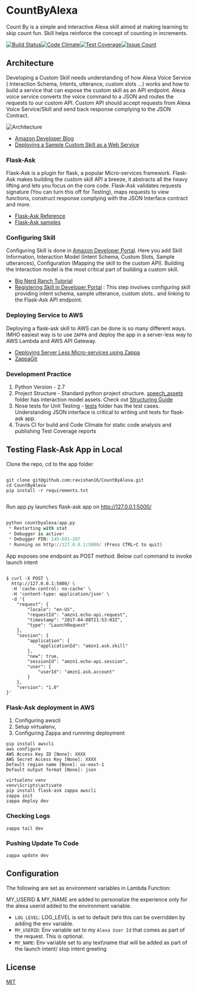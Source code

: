 CountByAlexa
============

Count By is a simple and interactive Alexa skill aimed at making learning to skip count fun. Skill helps reinforce the concept of counting in increments.

[![Build Status](https://travis-ci.org/ravishan16/CountByAlexa.svg?branch=master)](https://travis-ci.org/ravishan16/CountByAlexa)[![Code Climate](https://codeclimate.com/github/ravishan16/CountByAlexa/badges/gpa.svg)](https://codeclimate.com/github/ravishan16/CountByAlexa)[![Test Coverage](https://codeclimate.com/github/ravishan16/CountByAlexa/badges/coverage.svg)](https://codeclimate.com/github/ravishan16/CountByAlexa/coverage)[![Issue Count](https://codeclimate.com/github/ravishan16/CountByAlexa/badges/issue_count.svg)](https://codeclimate.com/github/ravishan16/CountByAlexa)

Architecture
------------

Developing a Custom Skill needs understanding of how Alexa Voice Service ( Interaction Schema, Intents, utterance, custom slots ...) works and how to build a service that can expose the custom skill as an API endpoint. Alexa voice service converts the voice command to a JSON and routes the requests to our custom API. Custom API should accept requests from Alexa Voice Service/Skill and send back response complying to the JSON Contract.

![Architecture ](docs/arch_diagram.png)

-	[Amazon Developer Blog](https://developer.amazon.com/blogs/post/Tx14R0IYYGH3SKT/Flask-Ask-A-New-Python-Framework-for-Rapid-Alexa-Skills-Kit-Development)
-	[Deploying a Sample Custom Skill as a Web Service](https://developer.amazon.com/public/solutions/alexa/alexa-skills-kit/docs/deploying-a-sample-skill-as-a-web-service)

### Flask-Ask

Flask-Ask is a plugin for flask, a popular Micro-services framework. Flask-Ask makes building the custom skill API a breeze, it abstracts all the heavy lifting and lets you focus on the core code. Flask-Ask validates requests signature (You can turn this off for Testing), maps requests to view functions, construct response complying with the JSON Interface contract and more.

-	[Flask-Ask Reference](https://alexatutorial.com/flask-ask/)
-	[Flask-Ask samples](https://github.com/johnwheeler/flask-ask/tree/master/samples)

### Configuring Skill

Configuring Skill is done in [Amazon Developer Portal](https://developer.amazon.com/). Here you add Skill Information, Interaction Model (Intent Schema, Custom Slots, Sample utterances), Configuration (Mapping the skill to the custom API). Building the Interaction model is the most critical part of building a custom skill.

-	[Big Nerd Ranch Tutorial](https://developer.amazon.com/alexa-skills-kit/big-nerd-ranch)
-	[Registering Skill in Developer Portal](https://developer.amazon.com/public/solutions/alexa/alexa-skills-kit/docs/registering-and-managing-alexa-skills-in-the-developer-portal) : This step involves configuring skill providing intent schema, sample utterance, custom slots.. and linking to the Flask-Ask API endpoint.

### Deploying Service to AWS

Deploying a flask-ask skill to AWS can be done is so many different ways. IMHO easiest way is to use `ZAPPA` and deploy the app in a server-less way to AWS Lambda and AWS API Gateway.

-	[Deploying Server Less Micro-services using Zappa](https://gun.io/blog/serverless-microservices-with-zappa-and-flask/)
-	[ZappaGit](https://github.com/Miserlou/Zappa)

### Development Practice

1.	Python Version - 2.7
2.	Project Structure - Standard python project structure. [speech_assets](speech_assets/) folder has interaction model assets. Check out [Structuring Guide](http://python-guide-pt-br.readthedocs.io/en/latest/writing/structure/)
3.	Nose tests for Unit Testing - [tests](tests/) folder has the test cases. Understanding JSON interface is critical to writing unit tests for flask-ask app.
4.	Travis CI for build and Code Climate for static code analysis and publishing Test Coverage reports

Testing Flask-Ask App in Local
------------------------------

Clone the repo, cd to the app folder

```shell

git clone git@github.com:ravishan16/CountByAlexa.git
cd CountByAlexa
pip install -r requirements.txt


```

Run app.py launches flask-ask app on http://127.0.0.1:5000/

```python

python countbyalexa/app.py
 * Restarting with stat
 * Debugger is active!
 * Debugger PIN: 145-691-207
 * Running on http://127.0.0.1:5000/ (Press CTRL+C to quit)

```

App exposes one endpoint as POST method. Below curl command to invoke launch intent

```shell

$ curl -X POST \
  http://127.0.0.1:5000/ \
  -H 'cache-control: no-cache' \
  -H 'content-type: application/json' \
  -d '{
    "request": {
        "locale": "en-US",
        "requestId": "amzn1.echo-api.request",
        "timestamp": "2017-04-08T21:53:03Z",
        "type": "LaunchRequest"
    },
    "session": {
        "application": {
            "applicationId": "amzn1.ask.skill"
        },
        "new": true,
        "sessionId": "amzn1.echo-api.session",
        "user": {
            "userId": "amzn1.ask.account"
        }
    },
    "version": "1.0"
}'
```

### Flask-Ask deployment in AWS

1.	Configuring awscli
2.	Setup virtualenv,
3.	Configuring Zappa and runnning deployment

```shell
pip install awscli
aws configure
AWS Access Key ID [None]: XXXX
AWS Secret Access Key [None]: XXXX
Default region name [None]: us-east-1
Default output format [None]: json
```

```shell
virtualenv venv
venv\Scripts\activate
pip install flask-ask zappa awscli
zappa init
zappa deploy dev
```

### Checking Logs

```shell
zappa tail dev
```

### Pushing Update To Code

```shell
zappa update dev
```

Configuration
-------------

The following are set as environment variables in Lambda Function:

MY_USERID & MY_NAME are added to personalize the experience only for the alexa userid added to the environment variable.

-	`LOG_LEVEL`: LOG_LEVEL is set to default `INFO` this can be overridden by adding the env variable.
-	`MY_USERID`: Env variable set to my `Alexa User Id` that comes as part of the request. This is optional.
-	`MY_NAME`: Env variable set to any text\name that will be added as part of the launch intent/ stop intent greeting

License
-------

[MIT](https://github.com/atom/atom/blob/master/LICENSE.md)
